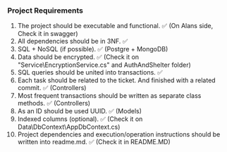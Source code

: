 ### Project Requirements
1. The project should be executable and functional. ✅ 
    (On Alans side, Check it in swagger)
2. All dependencies should be in 3NF. ✅
3. SQL + NoSQL (if possible). ✅ (Postgre + MongoDB)
4. Data should be encrypted. ✅ 
    (Check it on "Service\EncryptionService.cs" and AuthAndShelter folder)
5. SQL queries should be united into transactions. ✅
6. Each task should be related to the ticket. And finished with a related commit. ✅ (Controllers)
7. Most frequent transactions should be written as separate class methods. ✅ (Controllers)
8. As an ID should be used UUID. ✅ (Models)
9. Indexed columns (optional). ✅ 
    (Check it on Data\DbContext\AppDbContext.cs)
10. Project dependencies and execution/operation instructions should be written into readme.md. ✅ (Check it in README.MD)